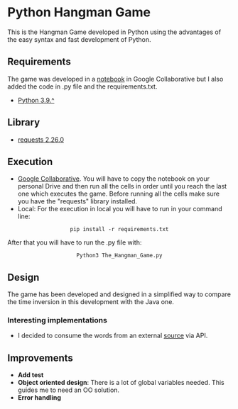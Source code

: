 # Python Hangman Game

This is the Hangman Game developed in Python using the advantages of the easy syntax and fast development of Python.

## Requirements

The game was developed in a [notebook](https://colab.research.google.com/drive/1fhDjqEZLXIsEKmIjr1HCPkX0dT_aRNaE?usp=sharing) in Google Collaborative but I also added the code in .py file and the requirements.txt.

- [Python 3.9.^](https://www.python.org/downloads/release/python-390/)

## Library

- [requests 2.26.0](https://pypi.org/project/requests/)

## Execution

- [Google Collaborative](https://colab.research.google.com/drive/1fhDjqEZLXIsEKmIjr1HCPkX0dT_aRNaE?usp=sharing). You will have to copy the notebook on your personal Drive and then run all the cells in order until you reach the last one which executes the game. Before running all the cells make sure you have the "requests" library installed.
- Local: For the execution in local you will have to run in your command line:
<center><pre><code>pip install -r requirements.txt</center></pre></code>
After that you will have to run the .py file with:
<center><pre><code>Python3 The_Hangman_Game.py</center></pre></code>

## Design

The game has been developed and designed in a simplified way to compare the time inversion in this development with the Java one.

### Interesting implementations

- I decided to consume the words from an external [source](https://random-word-api.herokuapp.com/all) via API.

## Improvements

- **Add test**
- **Object oriented design**: There is a lot of global variables needed. This guides me to need an OO solution.
- **Error handling**
